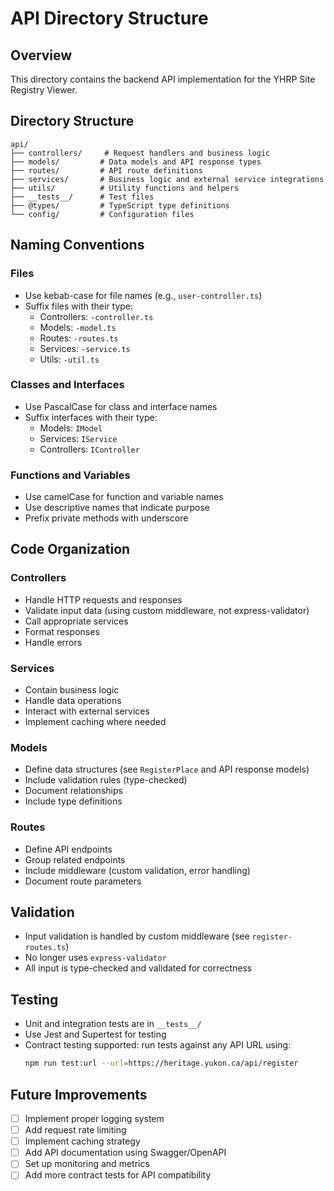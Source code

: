 # API Directory Structure

## Overview

This directory contains the backend API implementation for the YHRP Site Registry Viewer.

## Directory Structure

```
api/
├── controllers/     # Request handlers and business logic
├── models/         # Data models and API response types
├── routes/         # API route definitions
├── services/       # Business logic and external service integrations
├── utils/          # Utility functions and helpers
├── __tests__/      # Test files
├── @types/         # TypeScript type definitions
└── config/         # Configuration files
```

## Naming Conventions

### Files

- Use kebab-case for file names (e.g., `user-controller.ts`)
- Suffix files with their type:
  - Controllers: `-controller.ts`
  - Models: `-model.ts`
  - Routes: `-routes.ts`
  - Services: `-service.ts`
  - Utils: `-util.ts`

### Classes and Interfaces

- Use PascalCase for class and interface names
- Suffix interfaces with their type:
  - Models: `IModel`
  - Services: `IService`
  - Controllers: `IController`

### Functions and Variables

- Use camelCase for function and variable names
- Use descriptive names that indicate purpose
- Prefix private methods with underscore

## Code Organization

### Controllers

- Handle HTTP requests and responses
- Validate input data (using custom middleware, not express-validator)
- Call appropriate services
- Format responses
- Handle errors

### Services

- Contain business logic
- Handle data operations
- Interact with external services
- Implement caching where needed

### Models

- Define data structures (see `RegisterPlace` and API response models)
- Include validation rules (type-checked)
- Document relationships
- Include type definitions

### Routes

- Define API endpoints
- Group related endpoints
- Include middleware (custom validation, error handling)
- Document route parameters

## Validation

- Input validation is handled by custom middleware (see `register-routes.ts`)
- No longer uses `express-validator`
- All input is type-checked and validated for correctness

## Testing

- Unit and integration tests are in `__tests__/`
- Use Jest and Supertest for testing
- Contract testing supported: run tests against any API URL using:
  ```sh
  npm run test:url --url=https://heritage.yukon.ca/api/register
  ```

## Future Improvements

- [ ] Implement proper logging system
- [ ] Add request rate limiting
- [ ] Implement caching strategy
- [ ] Add API documentation using Swagger/OpenAPI
- [ ] Set up monitoring and metrics
- [ ] Add more contract tests for API compatibility
